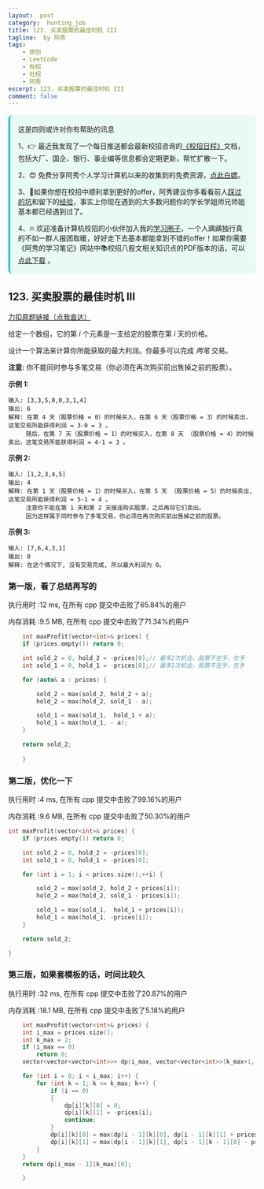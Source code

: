 ```yaml
---
layout:  post
category:  hunting_job
title: 123. 买卖股票的最佳时机 III
tagline:  by 阿秀
tags:
    - 原创
    - LeetCode
    - 校招
    - 社招
    - 阿秀
excerpt: 123. 买卖股票的最佳时机 III
comment: false
---
```






<div style="border-color: #24C6DC;
            background-color: #e9f9f3;         
            margin: 1rem 0;
        padding: .25rem 1rem;
        border-left-width: .3rem;
        border-left-style: solid;
        border-radius: .5rem;
        color: inherit;">
  <p>这是四则或许对你有帮助的讯息</p>
  <p>1、👉 最近我发现了一个每日推送都会最新校招咨询的<a style="text-decoration: underline" href="https://flowus.cn/ee50d5eb-3cd5-4f74-880e-95b215dd4ff2" target="_blank">《校招日程》</a>文档，包括大厂、国企、银行、事业编等信息都会定期更新，帮忙扩散一下。</p>  
  <p>2、😍
    免费分享阿秀个人学习计算机以来的收集到的免费资源，<a style="text-decoration: underline" href="/notes/07-resources/01-free/01-introduce.html" target="_blank">点此白嫖</a>。
  </p>
  <p>3、🚀如果你想在校招中顺利拿到更好的offer，阿秀建议你多看看前人<a style="text-decoration: underline" href="https://www.yuque.com/tuobaaxiu/httmmc/npg1k81zeq4wfpyz" target="_blank">踩过的坑</a>和留下的<a style="text-decoration: underline"  target="_blank" href="https://www.yuque.com/tuobaaxiu/httmmc/gge9ppd0mbu2d3dp">经验</a>，事实上你现在遇到的大多数问题你的学长学姐师兄师姐基本都已经遇到过了。
  </p>
  <p>4、🔥 欢迎准备计算机校招的小伙伴加入我的<a  style="text-decoration: underline" href="https://www.yuque.com/tuobaaxiu/httmmc/xg0otqvc17wfx4u9" target="_blank">学习圈子</a>，一个人踽踽独行真的不如一群人报团取暖，好好走下去基本都能拿到不错的offer！如果你需要《阿秀的学习笔记》网站中📚︎校招八股文相关知识点的PDF版本的话，可以<a style="text-decoration: underline" href="/notes/08-other/02-question.html#_5、如何下载阿秀的学习笔记内容pdf版本" target="_blank">点此下载</a> 。</p>   </div>


## 123. 买卖股票的最佳时机 III

[力扣原题链接（点我直达）](https://leetcode-cn.com/problems/best-time-to-buy-and-sell-stock-iii/)

给定一个数组，它的第 *i* 个元素是一支给定的股票在第 *i* 天的价格。

设计一个算法来计算你所能获取的最大利润。你最多可以完成 *两笔* 交易。

**注意:** 你不能同时参与多笔交易（你必须在再次购买前出售掉之前的股票）。

**示例 1:**

```
输入: [3,3,5,0,0,3,1,4]
输出: 6
解释: 在第 4 天（股票价格 = 0）的时候买入，在第 6 天（股票价格 = 3）的时候卖出，这笔交易所能获得利润 = 3-0 = 3 。
     随后，在第 7 天（股票价格 = 1）的时候买入，在第 8 天 （股票价格 = 4）的时候卖出，这笔交易所能获得利润 = 4-1 = 3 。
```

**示例 2:**

```
输入: [1,2,3,4,5]
输出: 4
解释: 在第 1 天（股票价格 = 1）的时候买入，在第 5 天 （股票价格 = 5）的时候卖出, 这笔交易所能获得利润 = 5-1 = 4 。   
     注意你不能在第 1 天和第 2 天接连购买股票，之后再将它们卖出。   
     因为这样属于同时参与了多笔交易，你必须在再次购买前出售掉之前的股票。
```

**示例 3:**

```
输入: [7,6,4,3,1] 
输出: 0 
解释: 在这个情况下, 没有交易完成, 所以最大利润为 0。
```





### 第一版，看了总结再写的

执行用时 :12 ms, 在所有 cpp 提交中击败了65.84%的用户

内存消耗 :9.5 MB, 在所有 cpp 提交中击败了71.34%的用户



```c++
    int maxProfit(vector<int>& prices) {
    if (prices.empty()) return 0;

	int sold_2 = 0, hold_2 = -prices[0];// 最多2次机会，股票不在手，在手
	int sold_1 = 0, hold_1 = -prices[0];// 最多1次机会，股票不在手，在手

	for (auto& a : prices) {

		sold_2 = max(sold_2, hold_2 + a);
		hold_2 = max(hold_2, sold_1 - a);

		sold_1 = max(sold_1,  hold_1 + a);
		hold_1 = max(hold_1, - a);
	}

	return sold_2;
        
    }
```









### 第二版，优化一下

执行用时 :4 ms, 在所有 cpp 提交中击败了99.16%的用户

内存消耗 :9.6 MB, 在所有 cpp 提交中击败了50.30%的用户



```c++
int maxProfit(vector<int>& prices) {
	if (prices.empty()) return 0;

	int sold_2 = 0, hold_2 = -prices[0];
	int sold_1 = 0, hold_1 = -prices[0];

	for (int i = 1; i < prices.size();++i) {

		sold_2 = max(sold_2, hold_2 + prices[i]);
		hold_2 = max(hold_2, sold_1 - prices[i]);

		sold_1 = max(sold_1,  hold_1 + prices[i]);
		hold_1 = max(hold_1, -prices[i]);
	}

	return sold_2;

}
```



### 第三版，如果套模板的话，时间比较久

执行用时 :32 ms, 在所有 cpp 提交中击败了20.87%的用户

内存消耗 :18.1 MB, 在所有 cpp 提交中击败了5.18%的用户

```c++
    int maxProfit(vector<int>& prices) {
	int i_max = prices.size();
	int k_max = 2;
	if (i_max == 0)
		return 0;
	vector<vector<vector<int>>> dp(i_max, vector<vector<int>>(k_max+1, vector<int>(2, 0)));

	for (int i = 0; i < i_max; i++) {
		for (int k = 1; k <= k_max; k++) {
			if (i == 0)
			{
				dp[i][k][0] = 0;
				dp[i][k][1] = -prices[i];
				continue;
			}
			dp[i][k][0] = max(dp[i - 1][k][0], dp[i - 1][k][1] + prices[i]);
			dp[i][k][1] = max(dp[i - 1][k][1], dp[i - 1][k - 1][0] - prices[i]);
		}
	}
	return dp[i_max - 1][k_max][0];

    }
```

<p id="他的买卖股票的最佳时机"></p>





